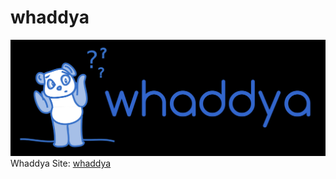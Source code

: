 # whaddya

![whaddya logo](/images/whaddya-logo.jpg "Whaddya Logo")
Whaddya Site: [whaddya](https://purdyjen.github.io/whaddya/)
